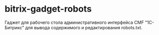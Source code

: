bitrix-gadget-robots
====================

Гаджет для рабочего стола административного интерфейса CMF "1С-Битрикс" для вывода содержимого и редактирования robots.txt.
